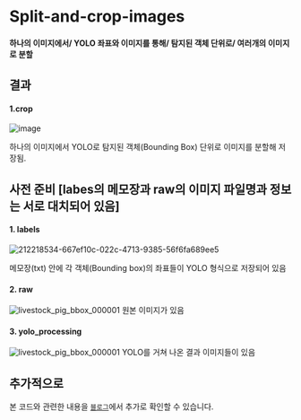 # Split-and-crop-images
#### 하나의 이미지에서/ YOLO 좌표와 이미지를 통해/ 탐지된 객체 단위로/ 여러개의 이미지로 분할

## 결과
#### 1.crop

![image](https://user-images.githubusercontent.com/101696330/216230170-ca7409c7-220c-49df-9ef2-6edc385911a3.png)

하나의 이미지에서 YOLO로 탐지된 객체(Bounding Box) 단위로 이미지를 분할해 저장됨.
## 사전 준비 [labes의 메모장과 raw의 이미지 파일명과 정보는 서로 대치되어 있음]
#### 1. labels

![212218534-667ef10c-022c-4713-9385-56f6fa689ee5](https://user-images.githubusercontent.com/101696330/212230043-db0dc2d5-e648-4df7-b5dc-916f9313d64f.png)

메모장(txt) 안에 각 객체(Bounding box)의 좌표들이 YOLO 형식으로 저장되어 있음

#### 2. raw
![livestock_pig_bbox_000001](https://user-images.githubusercontent.com/101696330/212219025-78606c51-71af-4759-9022-eb7b22cd4e24.jpg)
원본 이미지가 있음

#### 3. yolo_processing
![livestock_pig_bbox_000001](https://user-images.githubusercontent.com/101696330/212219257-2327806e-edca-42fb-b15f-29cc6ffa4ca9.jpg)
YOLO를 거쳐 나온 결과 이미지들이 있음
## 추가적으로
본 코드와 관련한 내용을 [`블로그`](https://blog.naver.com/jc603/222983301417)에서 추가로 확인할 수 있습니다.
